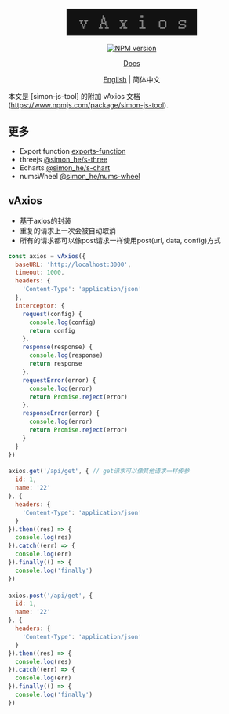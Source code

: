 <p align="center">
<img src="./assets/icon.jpg" alt="@simon_he/v-axios">
</p>
<p align="center"><a href="https://www.npmjs.com/package/@simon_he/v-axios"><img src="https://img.shields.io/npm/v/@simon_he/vAxios?color=3fb883&amp;label=" alt="NPM version"></a></p>
<p align="center"><a href="https://www.hejian.club/posts/vAxios">Docs</a></p>
<p align="center"> <a href="./README_en.md">English</a> | 简体中文</p>

本文是 [simon-js-tool] 的附加 vAxios 文档 (https://www.npmjs.com/package/simon-js-tool).

## 更多
- Export function [exports-function](https://github.com/SimonHe1995/exportsFunction)
- threejs [@simon_he/s-three](https://github.com/SimonHe1995/sThree)
- Echarts [@simon_he/s-chart](https://github.com/SimonHe1995/sCharts)
- numsWheel [@simon_he/nums-wheel](https://github.com/SimonHe1995/numsWheel)


## vAxios
- 基于axios的封装
- 重复的请求上一次会被自动取消
- 所有的请求都可以像post请求一样使用post(url, data, config)方式
```js
const axios = vAxios({
  baseURL: 'http://localhost:3000',
  timeout: 1000,
  headers: {
    'Content-Type': 'application/json'
  },
  interceptor: {
    request(config) {
      console.log(config)
      return config
    },
    response(response) {
      console.log(response)
      return response
    },
    requestError(error) {
      console.log(error)
      return Promise.reject(error)
    },
    responseError(error) {
      console.log(error)
      return Promise.reject(error)
    }
  }
})

axios.get('/api/get', { // get请求可以像其他请求一样传参
  id: 1,
  name: '22'
}, {
  headers: {
    'Content-Type': 'application/json'
  }
}).then((res) => {
  console.log(res)
}).catch((err) => {
  console.log(err)
}).finally(() => {
  console.log('finally')
})

axios.post('/api/get', {
  id: 1,
  name: '22'
}, {
  headers: {
    'Content-Type': 'application/json'
  }
}).then((res) => {
  console.log(res)
}).catch((err) => {
  console.log(err)
}).finally(() => {
  console.log('finally')
})
```
